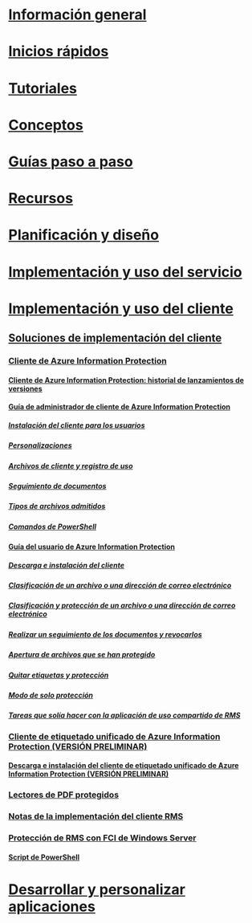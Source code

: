 # [Información general](/azure/information-protection/what-is-information-protection)
# [Inicios rápidos](/azure/information-protection/quickstart-viewpolicy)
# [Tutoriales](/azure/information-protection/infoprotect-quick-start-tutorial)
# [Conceptos](/azure/information-protection/overview-policy)
# [Guías paso a paso](/azure/information-protection/how-to-guides)
# [Recursos](/azure/information-protection/faqs)
# [Planificación y diseño](/azure/information-protection/deployment-roadmap)
# [Implementación y uso del servicio](/azure/information-protection/activate-service)
# [Implementación y uso del cliente](use-client.md)
## [Soluciones de implementación del cliente](use-client.md)
### [Cliente de Azure Information Protection](aip-client.md)
#### [Cliente de Azure Information Protection: historial de lanzamientos de versiones](client-version-release-history.md)
#### [Guía de administrador de cliente de Azure Information Protection](client-admin-guide.md)
##### [Instalación del cliente para los usuarios](client-admin-guide-install.md)
##### [Personalizaciones](client-admin-guide-customizations.md)
##### [Archivos de cliente y registro de uso](client-admin-guide-files-and-logging.md)
##### [Seguimiento de documentos](client-admin-guide-document-tracking.md)
##### [Tipos de archivos admitidos](client-admin-guide-file-types.md)
##### [Comandos de PowerShell](client-admin-guide-powershell.md)
#### [Guía del usuario de Azure Information Protection](client-user-guide.md)
##### [Descarga e instalación del cliente](install-client-app.md)
##### [Clasificación de un archivo o una dirección de correo electrónico](client-classify.md)
##### [Clasificación y protección de un archivo o una dirección de correo electrónico](client-classify-protect.md)
##### [Realizar un seguimiento de los documentos y revocarlos](client-track-revoke.md)
##### [Apertura de archivos que se han protegido](client-view-use-files.md)
##### [Quitar etiquetas y protección](client-remove-label-protection.md)
##### [Modo de solo protección](client-protection-only-mode.md)
##### [Tareas que solía hacer con la aplicación de uso compartido de RMS](upgrade-client-app.md)
### [Cliente de etiquetado unificado de Azure Information Protection (VERSIÓN PRELIMINAR)](unifiedlabelingclient-version-release-history.md)
#### [Descarga e instalación del cliente de etiquetado unificado de Azure Information Protection (VERSIÓN PRELIMINAR)](install-unifiedlabelingclient-app.md)
### [Lectores de PDF protegidos](protected-pdf-readers.md)
### [Notas de la implementación del cliente RMS](client-deployment-notes.md)
### [Protección de RMS con FCI de Windows Server](configure-fci.md)
#### [Script de PowerShell](fci-script.md)
# [Desarrollar y personalizar aplicaciones](/azure/information-protection/develop/developers-guide)
